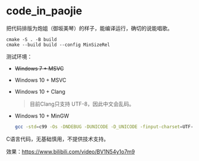 # code_in_paojie

把代码排版为炮姐（御坂美琴）的样子，能编译运行，确切的说能唱歌。

```pwsh
cmake -S . -B build
cmake --build build --config MinSizeRel
```

测试环境：

* ~~Windows 7 + MSVC~~
* Windows 10 + MSVC
* Windows 10 + Clang
    > 目前Clang只支持 UTF-8，因此中文会乱码。
* Windows 10 + MinGW

    ```bash
    gcc -std=c99 -Os -DNDEBUG -DUNICODE -D_UNICODE -finput-charset=UTF-8 -fexec-charset=GBK railgun.c -o railgun -lvfw32 -flto
    ```

C语言代码，无基础慎用，不提供技术支持。

效果：https://www.bilibili.com/video/BV1N54y1o7m9
